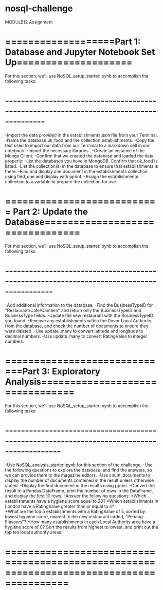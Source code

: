 # nosql-challenge
MODULE12 Assignment

# ===================Part 1: Database and Jupyter Notebook Set Up====================

For this section, we'll use NoSQL_setup_starter.ipynb to accomplish the following tasks:
# --------------------------------------------------------------------------------------

-Import the data provided in the establishments.json file from your Terminal.
-Name the database uk_food and the collection establishments. 
-Copy the text used to import our data from our Terminal to a markdown cell in our notebook.
-Import the necessary libraries .
-Create an instance of the Mongo Client.
-Confirm that we created the database and loaded the data properly:
-List the databases you have in MongoDB. Confirm that uk_food is listed.
-List the collection(s) in the database to ensure that establishments is there.
-Find and display one document in the establishments collection using find_one and display with pprint.
-Assign the establishments collection to a variable to prepare the collection for use.

# =========================== Part 2: Update the Database================================

For this section, we'll use NoSQL_setup_starter.ipynb to accomplish the following tasks:
# ----------------------------------------------------------------------------------------
-Add additional information to the database.
-Find the BusinessTypeID for "Restaurant/Cafe/Canteen" and return only the BusinessTypeID and BusinessType fields.
-Update the new restaurant with the BusinessTypeID you found.
-Remove any establishments within the Dover Local Authority from the database, and check the number of documents to ensure they were deleted.
-Use update_many to convert latitude and longitude to decimal numbers.
-Use update_many to convert RatingValue to integer numbers.

# =============================Part 3: Exploratory Analysis================================

For this section, we'll use NoSQL_setup_starter.ipynb to accomplish the following tasks:
# ------------------------------------------------------------------------------------------
-Use NoSQL_analysis_starter.ipynb for this section of the challenge.
-Use the following questions to explore the database, and find the answers, so we can provide them to the magazine editors.
-Use count_documents to display the number of documents contained in the result.unless otherwise stated.
-Display the first document in the results using pprint.
-Convert the result to a Pandas DataFrame, print the number of rows in the DataFrame, and display the first 10 rows.
-Answer the following questions:
  *Which establishments have a hygiene score equal to 20?
  *Which establishments in London have a RatingValue greater than or equal to 4?  
  *What are the top 5 establishments with a RatingValue of 5, sorted by lowest hygiene
score, nearest to the new restaurant added, "Penang Flavours"?
  *How many establishments in each Local Authority area have a hygiene score of 0? Sort the
results from highest to lowest, and print out the top ten local authority areas.
# =========================================================================================
